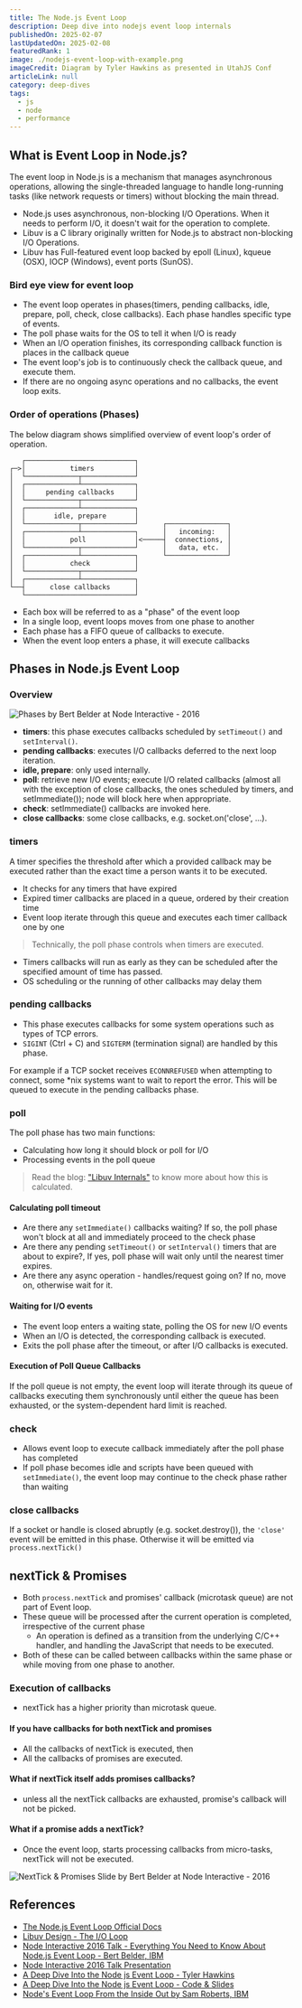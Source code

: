 ```yaml
---
title: The Node.js Event Loop
description: Deep dive into nodejs event loop internals
publishedOn: 2025-02-07
lastUpdatedOn: 2025-02-08
featuredRank: 1
image: ./nodejs-event-loop-with-example.png
imageCredit: Diagram by Tyler Hawkins as presented in UtahJS Conf
articleLink: null
category: deep-dives
tags:
  - js
  - node
  - performance
---
```


## What is Event Loop in Node.js?

The event loop in Node.js is a mechanism that manages asynchronous
operations, allowing the single-threaded language to handle long-running
tasks (like network requests or timers) without blocking the main thread.

- Node.js uses asynchronous, non-blocking I/O Operations. When it needs to perform I/O, it doesn't wait for the operation to complete.
- Libuv is a C library originally written for Node.js to abstract non-blocking I/O Operations.
- Libuv has Full-featured event loop backed by epoll (Linux), kqueue (OSX), IOCP (Windows), event ports (SunOS).

### Bird eye view for event loop

- The event loop operates in phases(timers, pending callbacks, idle, prepare, poll, check, close callbacks). Each phase handles specific type of events.
- The poll phase waits for the OS to tell it when I/O is ready
- When an I/O operation finishes, its corresponding callback function is places in the callback queue
- The event loop's job is to continuously check the callback queue, and execute them.
- If there are no ongoing async operations and no callbacks, the event loop exits.

### Order of operations (Phases)

The below diagram shows simplified overview of event loop's order of operation.

```asciidoc
   ┌───────────────────────────┐
┌─>│           timers          │
│  └─────────────┬─────────────┘
│  ┌─────────────┴─────────────┐
│  │     pending callbacks     │
│  └─────────────┬─────────────┘
│  ┌─────────────┴─────────────┐
│  │       idle, prepare       │
│  └─────────────┬─────────────┘      ┌───────────────┐
│  ┌─────────────┴─────────────┐      │   incoming:   │
│  │           poll            │<─────┤  connections, │
│  └─────────────┬─────────────┘      │   data, etc.  │
│  ┌─────────────┴─────────────┐      └───────────────┘
│  │           check           │
│  └─────────────┬─────────────┘
│  ┌─────────────┴─────────────┐
└──┤      close callbacks      │
   └───────────────────────────┘
```

- Each box will be referred to as a "phase" of the event loop
- In a single loop, event loops moves from one phase to another
- Each phase has a FIFO queue of callbacks to execute.
- When the event loop enters a phase, it will execute callbacks

## Phases in Node.js Event Loop

### Overview

![Phases by Bert Belder at Node Interactive - 2016](./phases-overview.jpg)

- **timers**: this phase executes callbacks scheduled by `setTimeout()` and `setInterval()`.
- **pending callbacks**: executes I/O callbacks deferred to the next loop iteration.
- **idle, prepare**: only used internally.
- **poll**: retrieve new I/O events; execute I/O related callbacks (almost all with the exception of close callbacks, the ones scheduled by timers, and setImmediate()); node will block here when appropriate.
- **check**: setImmediate() callbacks are invoked here.
- **close callbacks**: some close callbacks, e.g. socket.on('close', ...).

### timers

A timer specifies the threshold after which a provided callback may be executed rather than the exact time a person wants it to be executed.

- It checks for any timers that have expired
- Expired timer callbacks are placed in a queue, ordered by their creation time
- Event loop iterate through this queue and executes each timer callback one by one

> Technically, the poll phase controls when timers are executed.

- Timers callbacks will run as early as they can be scheduled after the specified amount of time has passed.
- OS scheduling or the running of other callbacks may delay them

### pending callbacks

- This phase executes callbacks for some system operations such as types of TCP errors.
- `SIGINT` (Ctrl + C) and `SIGTERM` (termination signal) are handled by this phase.

For example if a TCP socket receives `ECONNREFUSED` when attempting to connect, some \*nix systems want to wait to report the error. This will be queued to execute in the pending callbacks phase.

### poll

The poll phase has two main functions:

- Calculating how long it should block or poll for I/O
- Processing events in the poll queue

> Read the blog: ["Libuv Internals"](./libuv-internals#poll-timeout-is-calculated) to know more about how this is calculated.

#### Calculating poll timeout

- Are there any `setImmediate()` callbacks waiting? If so, the poll phase won't block at all and immediately proceed to the check phase
- Are there any pending `setTimeout()` or `setInterval()` timers that are about to expire?, If yes, poll phase will wait only until the nearest timer expires.
- Are there any async operation - handles/request going on? If no, move on, otherwise wait for it.

#### Waiting for I/O events

- The event loop enters a waiting state, polling the OS for new I/O events
- When an I/O is detected, the corresponding callback is executed.
- Exits the poll phase after the timeout, or after I/O callbacks is executed.

#### Execution of Poll Queue Callbacks

If the poll queue is not empty, the event loop will iterate through its queue of callbacks executing them synchronously until either the queue has been exhausted, or the system-dependent hard limit is reached.

### check

- Allows event loop to execute callback immediately after the poll phase has completed
- If poll phase becomes idle and scripts have been queued with `setImmediate()`, the event loop may continue to the check phase rather than waiting

### close callbacks

If a socket or handle is closed abruptly (e.g. socket.destroy()), the `'close'` event will be emitted in this phase. Otherwise it will be emitted via `process.nextTick()`

## nextTick & Promises

- Both `process.nextTick` and promises' callback (microtask queue) are not part of Event loop.
- These queue will be processed after the current operation is completed, irrespective of the current phase
  - An operation is defined as a transition from the underlying C/C++ handler, and handling the JavaScript that needs to be executed.
- Both of these can be called between callbacks within the same phase or while moving from one phase to another.

### Execution of callbacks

- nextTick has a higher priority than microtask queue.

#### If you have callbacks for both nextTick and promises

- All the callbacks of nextTick is executed, then
- All the callbacks of promises are executed.

#### What if nextTick itself adds promises callbacks?

- unless all the nextTick callbacks are exhausted, promise's callback will not be picked.

#### What if a promise adds a nextTick?

- Once the event loop, starts processing callbacks from micro-tasks, nextTick will not be executed.

![NextTick & Promises Slide by Bert Belder at Node Interactive - 2016](./nexttick-and-promises.jpg)

## References

- [The Node.js Event Loop Official Docs](https://nodejs.org/en/learn/asynchronous-work/event-loop-timers-and-nexttick)
- [Libuv Design - The I/O Loop](https://docs.libuv.org/en/v1.x/design.html#the-i-o-loop)
- [Node Interactive 2016 Talk - Everything You Need to Know About Node.js Event Loop - Bert Belder, IBM](https://youtu.be/PNa9OMajw9w?si=CFxugIEBeZTGIHrD)
- [Node Interactive 2016 Talk Presentation](https://drive.google.com/file/d/0B1ENiZwmJ_J2a09DUmZROV9oSGc/view?resourcekey=0-lR-GaBV1Bmjy086Fp3J4Uw)
- [A Deep Dive Into the Node js Event Loop - Tyler Hawkins](https://youtu.be/KKM_4-uQpow?si=zlsK2g3p1TkQGE3l)
- [A Deep Dive Into the Node js Event Loop - Code & Slides](https://github.com/thawkin3/nodejs-event-loop-presentation)
- [Node's Event Loop From the Inside Out by Sam Roberts, IBM](https://youtu.be/P9csgxBgaZ8?si=sU_LGUgWYAT-yFTR)
